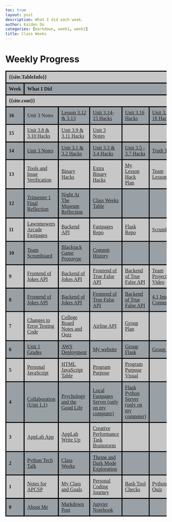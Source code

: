 ```yaml
---
toc: true
layout: post
description: What I did each week.
author: Kaiden Do
categories: [markdown, week1, week2]
title: Class Weeks
---
```

# Weekly Progress

<!-- ## Week 7
- I learned about identifying errors in code
- practiced identifying errors in code segments
- implemented API through jupyter notebook
- made a group plan
## Week 6
- compiled my grades for the Big Idea Unit 1.1-1.3 from College Board
- used the AWS and deployed the team flask website
- made a browser for my personal flask website
- made a browser for the group flask through the IP address
- made a group plan for the project
## Week 5
- Customized my index.html on flask server
- Customized my stub.html on flask server, renamed to Kaiden.html
- Made new page called square.html and it has squares that change color
- Used some JavaScript
- Made a table with HTML and JavaScript
- Came up with a Project idea and Program and Purpose
- Made a Program Purpose visual
- Theo made an Agile Methodology Diagram
## Week 4
- Made a local Fastpages Server
- Made a Flask/Python server (personal and table group)
- Learned about collaboration
- Learned about psychology
## Week 3
- I created an app on AppLab, it has an Animal Quiz and Logo Game
- Wrote up about the app, my plan and problems and extra features
- Brainstormed my Create Performance Task
## Week 2
- Demonstrated my learning with Python lists, dictionaries, and loops
- Added a table to the weekly log
- Explored different themes on Fastpages
- Changed my Fastpages to purple mode

## Week 1
- Made a page for notes in APCSP
- Created a page with my classes and goals
- Did my Bash tool check
- Made a Python Quiz
- Imported a .docx file
- Started a log for what I do each week
- Added two parallaxes to my homepage and added a gradient background

## Week 0
- Setup my tools
- Added a photo to my index.html
- Changed my favicon
- Updated my about me
- Created a Markdown and Jupyter Notebook post -->
<html>
    <head>
        <style>
            table {
            font-family: Times New Roman, sans-serif;
            border-collapse: collapse;
            width: 100%;
            }
            td, th {
            border: 3px solid black;
            text-align: left;
            padding: 8px;
            }
            tr:nth-child(even) {
            background-color: #9aa1a6;
            }
            tr:nth-child(odd) {
            background-color: #c7c7c7;
            }
        </style>
    </head>
<body>

<table>
  <tr>
  <!-- In config.yml -->
    <th colspan="10">{{site.TableInfo}}</th>
  </tr>
  <tr>
    <th>Week</th>
    <th colspan="9">What I Did</th>
  </tr>
  <tr>
  <!-- In config.yml -->
    <th colspan="10">{{site.cont}}</th>
  </tr>
  <tr>
    <th>16</th>
    <td><a href="https://kaiden-dough.github.io/fastpages/markdown/week14/2022/11/28/Unit_3_Sections.html"></a>Unit 3 Notes</td>
    <td><a href="https://davidvasilev1.github.io/group-tri2/2022/12/04/lesson3.12_3.13.html">Lesson 3.12 & 3.13</a></td>
    <td><a href="https://kaiden-dough.github.io/fastpages/jupyter/week16/2022/12/12/Unit_3.14_3.15_HACKS.html">Unit 3.14-15 Hacks</a></td>
    <td><a href="https://kaiden-dough.github.io/fastpages/jupyter/week16/2022/12/13/Unit_3.16_HACKS.html">Unit 3.16 Hacks</a></td>
    <td><a href="https://kaiden-dough.github.io/fastpages/jupyter/week16/2022/12/14/Unit_3.17_3.18_HACKS.html">Unit 3.17-18 Hacks</a></td>
    <td></td>
    <td></td>
    <td></td>
    <td></td>
  </tr>
  <tr>
    <th>15</th>
    <td><a href="https://kaiden-dough.github.io/fastpages/jupyter/week15/2022/12/05/Unit_3.8_3.10_HACKS.html">Unit 3.8 & 3.10 Hacks</a></td>
    <td><a href="https://kaiden-dough.github.io/fastpages/jupyter/week15/2022/12/06/Unit_3.9_3.11_HACKS.html">Unit 3.9 & 3.11 Hacks</a></td>
    <td><a href="https://kaiden-dough.github.io/fastpages/markdown/week14/2022/11/28/Unit_3_Sections.html">Unit 3 Notes</a></td>
    <td></td>
    <td></td>
    <td></td>
    <td></td>
    <td></td>
    <td></td>
  </tr>
  <tr>
    <th>14</th>
    <td><a href="https://kaiden-dough.github.io/fastpages/markdown/week14/2022/11/28/Unit_3_Sections.html">Unit 3 Notes</a></td>
    <td><a href="https://kaiden-dough.github.io/fastpages/jupyter/week14/2022/11/28/Unit_3.1_3.2_HACKS.html">Unit 3.1 & 3.2 Hacks</a></td>
    <td><a href="https://kaiden-dough.github.io/fastpages/markdown/week14/2022/11/29/Unit_3.3_3.4_HACKS.html">Unit 3.3 & 3.4 Hacks</a></td>
    <td><a href="https://kaiden-dough.github.io/fastpages/jupyter/week14/2022/12/01/Unit_3.5_3.7_HACKS.html">Unit 3.5 - 3.7 Hacks</a></td>
    <td><a href="https://kaiden-dough.github.io/fastpages/jupyter/week14/2022/11/30/TruthTableHacks.html">Truth Table</a></td>
    <td><a href="https://kaiden-dough.github.io/fastpages/jupyter/week14/2022/12/01/fibonacci.html">Fibonacci Series</a></td>
    <td><a href="https://kaiden-dough.github.io/fastpages/jupyter/week14/2022/12/01/palindrome.html">Palindrome Maker</a></td>
    <td></td>
    <td></td>
  </tr>
  <tr>
    <th>13</th>
    <td><a href="https://kaiden-dough.github.io/fastpages/markdown/week13/2022/11/16/toolscheck.html">Tools and Issue Verification</a></td>
    <td><a href="https://kaiden-dough.github.io/fastpages/frontend/binary">Binary Hacks</a></td>
    <td><a href="https://kaiden-dough.github.io/fastpages/frontend/binarycalculator">Extra Binary Hacks</a></td>
    <td><a href="https://kaiden-dough.github.io/fastpages/markdown/week13/2022/11/17/hackplan.html">My Lesson Hack Plan</a></td>
    <td><a href="https://github.com/DavidVasilev1/group-tri2/issues/2">Team Lesson Plan</a></td>
    <td></td>
    <td></td>
    <td></td>
    <td></td>
  </tr>
  <tr>
    <th>12</th>
    <td><a href="https://kaiden-dough.github.io/fastpages/markdown/week11/2022/11/04/tri1finalreflection.html">Trimester 1 Final Reflection</a></td>
    <td><a href="https://kaiden-dough.github.io/fastpages/markdown/week11/2022/11/03/nightatthemuseum.html">Night At The Museum Reflection</a></td>
    <td><a href="https://kaiden-dough.github.io/fastpages/_pages/04_class-weeks.html">Class Weeks Table</a></td>
    <td></td>
    <td></td>
    <td></td>
    <td></td>
    <td></td>
    <td></td>
  </tr>
  <tr>
    <th>11</th>
    <td><a href="https://kaiden-dough.github.io/lawnmowers-fastpages/">Lawnmowers Arcade Fastpages</a></td>
    <td><a href="https://lawnmowers.nighthawkcodescrums.gq/api/rate/">Backend API</a></td>
    <td><a href="https://github.com/kaiden-dough/lawnmowers-fastpages">Fastpages Repo</a></td>
    <td><a href="https://github.com/kaiden-dough/lawnmowers-flask-repo">Flask Repo</a></td>
    <td><a href="https://github.com/kaiden-dough/lawnmowers-fastpages/issues/2">Scrumboard</a></td>
    <td><a href="https://kaiden-dough.github.io/fastpages/markdown/week11/2022/11/03/nightatthemuseum.html">N@tM Blog</a></td>
    <td><a href="https://kaiden-dough.github.io/fastpages/markdown/week11/2022/11/04/tri1finalreflection.html">Trimester 1 Final Reflection</a></td>
    <td></td>
    <td></td>
  </tr>
  <tr>
    <th>10</th>
    <td><a href="https://github.com/kaiden-dough/lawnmowers-fastpages/issues/2">Team Scrumboard</a></td>
    <td><a href="https://lawnmowers.nighthawkcodescrums.gq/blackjack/">Blackjack Game Prototype</a></td>
    <td><a href="https://github.com/kaiden-dough/lawnmowers-flask-repo/graphs/contributors">Commit History</a></td>
    <td></td>
    <td></td>
    <td></td>
    <td></td>
    <td></td>
    <td></td>
  </tr>
  <tr>
    <th>9</th>
    <td><a href="https://kaiden-dough.github.io/fastpages/data/jokes">Frontend of Jokes API</a></td>
    <td><a href="https://lawnmowers.nighthawkcodescrums.gq/api/jokes/">Backend of Jokes API</a></td>
    <td><a href="https://kaiden-dough.github.io/fastpages/data/trfa">Frontend of True False API</a></td>
    <td><a href="https://lawnmowers.nighthawkcodescrums.gq/api/trfa/">Backend of True False API</a></td>
    <td><a href="https://github.com/kushsirohi123/kushsirohirepo/issues/8">Team Project Video</a></td>
    <td></td>
    <td></td>
    <td></td>
    <td></td>
  </tr>
  <tr>
    <th>8</th>
    <td><a href="https://kaiden-dough.github.io/fastpages/data/jokes">Frontend of Jokes API</a></td>
    <td><a href="https://lawnmowers.nighthawkcodescrums.gq/api/jokes/">Backend of Jokes API</a></td>
    <td><a href="https://kaiden-dough.github.io/fastpages/data/trfa">Frontend of True False API</a></td>
    <td><a href="https://lawnmowers.nighthawkcodescrums.gq/api/trfa/">Backend of True False API</a></td>
    <td><a href="https://kaiden-dough.github.io/fastpages/markdown/week8/2022/10/11/theinternet.html">4.1 Internet Connections</a></td>
    <td><a href="https://lawnmowers.nighthawkcodescrums.gq/GroupProjectPlan/">Group Plan</a></td>
    <td></td>
    <td></td>
    <td></td>
  </tr>
  <tr>
    <th>7</th>
    <td><a href="https://kaiden-dough.github.io/fastpages/collegeboard/error">Changes to Error Testing Code</a></td>
    <td><a href="https://kaiden-dough.github.io/fastpages/markdown/week7/2022/10/03/identifyingandcorrectingerrors.html">College Board Notes and Quiz</a></td>
    <td><a href="https://kaiden-dough.github.io/fastpages/week7/2022/10/09/api.html">Airline API</a></td>
    <td><a href="https://kaiden-dough.github.io/fastpages/markdown/week7/2022/10/09/groupplan.html">Group Plan</a></td>
    <td></td>
    <td></td>
    <td></td>
    <td></td>
    <td></td>
  </tr>
  <tr>
    <th>6</th>
    <td><a href="https://kaiden-dough.github.io/fastpages/markdown/week6/2022/10/02/apgrades.html">Unit 1 Grades</a></td>
    <td><a href="https://kaiden-dough.github.io/fastpages/markdown/week6/2022/10/02/awsdeployment.html">AWS Deployment</a></td>
    <td><a href="https://www.kaidennighthawk.tk/">My website</a></td>
    <td><a href="http://52.15.68.161/">Group Flask</a></td>
    <td><a href="http://52.15.68.161/GroupProjectPlan/">Group Plan</a></td>
    <td></td>
    <td></td>
    <td></td>
    <td></td>
  </tr>
  <tr>
    <th>5</th>
    <td><a href="https://kaiden-dough.github.io/fastpages/week5/2022/09/23/javascript.html">Personal JavaScript</a></td>
    <td><a href="https://kaiden-dough.github.io/fastpages/week5/2022/09/23/htmljavascripttable.html">HTML JavaScript Table</a></td>
    <td><a href="https://kaiden-dough.github.io/fastpages/week5/2022/09/25/ProgramPurposeTeam.html">Program Purpose</a></td>
    <td><a href="https://kaiden-dough.github.io/fastpages/week5/2022/09/25/htmlprogrampurpose.html">Program Purpose Visual</a></td>
    <td></td>
    <td></td>
    <td></td>
    <td></td>
    <td></td>
  </tr>
  <tr>
    <th>4</th>
    <td><a href="https://kaiden-dough.github.io/fastpages/markdown/week4/2022/09/13/collaboration.html">Collaboration (Unit 1.1)</a></td>
    <td><a href="https://kaiden-dough.github.io/fastpages/jupyter/week4/2022/09/15/psychology.html">Psychology and the Good Life</a></td>
    <td><a href="http://127.0.0.1:4000/fastpages/">Local Fastpages Server (only on my computer)</a></td>
    <td><a href="http://127.0.0.1:5000/">Flask Python Server (only on my computer)</a></td>
    <td></td>
    <td></td>
    <td></td>
    <td></td>
    <td></td>
  </tr>
  <tr>
    <th>3</th>
    <td><a href="https://studio.code.org/projects/applab/rrhMZ0WoGvsJaDqiw1F6EZQbpIunXvd8U0o591jiu4g">AppLab App</a></td>
    <td><a href="https://kaiden-dough.github.io/fastpages/code.org/week3/2022/09/11/AppLab.html">AppLab Write Up</a></td>
    <td><a href="https://kaiden-dough.github.io/fastpages/jupyter/week3/2022/09/11/creativeperformancetask.html">Creative Performance Task Brainstorm</a></td>
    <td></td>
    <td></td>
    <td></td>
    <td></td>
    <td></td>
    <td></td>
  </tr>
  <tr>
    <th>2</th>
    <td><a href="https://kaiden-dough.github.io/fastpages/python/week2/2022/09/04/python_lists.html">Python Tech Talk</a></td>
    <td><a href="https://kaiden-dough.github.io/fastpages/_pages/04_class-weeks.html">Class Weeks</a></td>
    <td><a href="https://kaiden-dough.github.io/fastpages/markdown/week2/2022/09/04/theme.html">Theme and Dark Mode Exploration</a></td>
    <td></td>
    <td></td>
    <td></td>
    <td></td>
    <td></td>
    <td></td>
  </tr>
  <tr>
    <th>1</th>
    <td><a href="https://kaiden-dough.github.io/fastpages/_pages/02_notes.html">Notes for APCSP</a></td>
    <td><a href="https://kaiden-dough.github.io/fastpages/jupyter/week1/2022/08/25/myclassesandgoals.html">My Class and Goals</a></td>
    <td><a href="https://kaiden-dough.github.io/fastpages/jupyter/week1/2022/08/27/mycodingjourney.html">Personal Coding Journey</a></td>
    <td><a href="https://kaiden-dough.github.io/fastpages/bash/week1/2022/08/27/bashtoolcheck.html">Bash Tool Checks</a></td>
    <td><a href="https://kaiden-dough.github.io/fastpages/python/week1/2022/08/26/Python-Hacks.html">Python Quiz</a></td>
    <td><a href="https://kaiden-dough.github.io/fastpages/2022/08/25/APEL-syllabus.html">APEL Syllabus</a></td>
    <td><a href="https://kaiden-dough.github.io/fastpages/markdown/dnhs/week1/2022/08/25/delnortehighschool.html">DNHS Info</a></td>
    <td><a href="https://kaiden-dough.github.io/fastpages/_pages/04_class-weeks.html">Class Weeks</a></td>
    <td><a href="https://kaiden-dough.github.io/fastpages/">Homepage Customization</a></td>
  </tr>
  <tr>
    <th>0</th>
    <td><a href="https://kaiden-dough.github.io/fastpages/about/">About Me</a></td>
    <td><a href="https://kaiden-dough.github.io/fastpages/markdown/week0/2022/08/21/myfirstmarkdownpost.html">Markdown Post</a></td>
    <td><a href="https://kaiden-dough.github.io/fastpages/jupyter/week0/2022/08/21/firstjupyternotebook.html">Jupyter Notebook</a></td>
    <td></td>
    <td></td>
    <td></td>
    <td></td>
    <td></td>
    <td></td>
  </tr>
